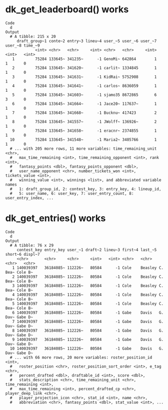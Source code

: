 # dk_get_leaderboard() works

    Code
      d
    Output
      # A tibble: 215 x 20
         draft_group~1 conte~2 entry~3 lineu~4 user_~5 user_~6 user_~7 user_~8 time_~9
                 <int> <chr>   <chr>     <int> <chr>   <chr>     <int>   <int>   <int>
       1         75284 133645~ 341235~      -1 GenoMi~ 642864        1       1       0
       2         75284 133645~ 341620~      -1 carlit~ 1334845       1       1       0
       3         75284 133645~ 341631~      -1 KidRai~ 5752908       1       1       0
       4         75284 133645~ 341641~      -1 carlos~ 8636059       1       1       0
       5         75284 133645~ 341603~      -1 sjamo35 8672865       6       3       0
       6         75284 133645~ 341664~      -1 Jace20~ 117637~       1       1       0
       7         75284 133645~ 341668~      -1 Bucknu~ 417423        2       1       0
       8         75284 133645~ 341557~      -1 JWolff~ 136926~       2       1       0
       9         75284 133645~ 341658~      -1 eracnr~ 2374855       1       1       0
      10         75284 133645~ 341548~      -1 Maria2~ 3405766       1       1       0
      # ... with 205 more rows, 11 more variables: time_remaining_unit <chr>,
      #   max_time_remaining <int>, time_remaining_opponent <int>, rank <int>,
      #   fantasy_points <dbl>, fantasy_points_opponent <dbl>,
      #   user_name_opponent <chr>, number_tickets_won <int>, tickets_value <int>,
      #   winning_value <int>, winnings <list>, and abbreviated variable names
      #   1: draft_group_id, 2: contest_key, 3: entry_key, 4: lineup_id,
      #   5: user_name, 6: user_key, 7: user_entry_count, 8: user_entry_index, ...

# dk_get_entries() works

    Code
      d
    Output
      # A tibble: 76 x 29
         contest_key entry_key user_~1 draft~2 lineu~3 first~4 last_~5 short~6 displ~7
         <chr>       <chr>     <chr>     <int>   <int> <chr>   <chr>   <chr>   <chr>  
       1 140039397   36184085~ 112226~   80584      -1 Cole    Beasley C. Bea~ Cole B~
       2 140039397   36184085~ 112226~   80584      -1 Cole    Beasley C. Bea~ Cole B~
       3 140039397   36184085~ 112226~   80584      -1 Cole    Beasley C. Bea~ Cole B~
       4 140039397   36184085~ 112226~   80584      -1 Cole    Beasley C. Bea~ Cole B~
       5 140039397   36184085~ 112226~   80584      -1 Cole    Beasley C. Bea~ Cole B~
       6 140039397   36184085~ 112226~   80584      -1 Gabe    Davis   G. Dav~ Gabe D~
       7 140039397   36184085~ 112226~   80584      -1 Gabe    Davis   G. Dav~ Gabe D~
       8 140039397   36184085~ 112226~   80584      -1 Gabe    Davis   G. Dav~ Gabe D~
       9 140039397   36184085~ 112226~   80584      -1 Gabe    Davis   G. Dav~ Gabe D~
      10 140039397   36184085~ 112226~   80584      -1 Gabe    Davis   G. Dav~ Gabe D~
      # ... with 66 more rows, 20 more variables: roster_position_id <int>,
      #   roster_position <chr>, roster_position_sort_order <int>, e_tag <chr>,
      #   percent_drafted <dbl>, draftable_id <int>, score <dbl>,
      #   stats_description <chr>, time_remaining_unit <chr>, time_remaining <int>,
      #   max_time_remaining <int>, percent_drafted_cp <chr>, player_deep_link <chr>,
      #   player_projection_icon <chr>, stat_id <int>, name <chr>,
      #   abbreviation <chr>, fantasy_points <dbl>, stat_value <int>, ...

